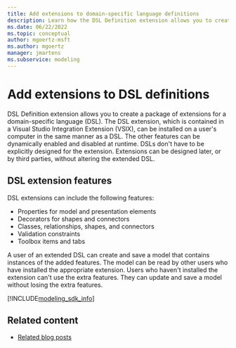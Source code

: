 ```yaml
---
title: Add extensions to domain-specific language definitions
description: Learn how the DSL Definition extension allows you to create a package of extensions to a domain-specific language (DSL).
ms.date: 06/22/2022
ms.topic: conceptual
author: mgoertz-msft
ms.author: mgoertz
manager: jmartens
ms.subservice: modeling
---
```


# Add extensions to DSL definitions


DSL Definition extension allows you to create a package of extensions for a domain-specific language (DSL). The DSL extension, which is contained in a Visual Studio Integration Extension (VSIX), can be installed on a user's computer in the same manner as a DSL. The other features can be dynamically enabled and disabled at runtime. DSLs don't have to be explicitly designed for the extension. Extensions can be designed later, or by third parties, without altering the extended DSL.

## DSL extension features

DSL extensions can include the following features:

- Properties for model and presentation elements
- Decorators for shapes and connectors
- Classes, relationships, shapes, and connectors
- Validation constraints
- Toolbox items and tabs

A user of an extended DSL can create and save a model that contains instances of the added features. The model can be read by other users who have installed the appropriate extension. Users who haven't installed the extension can't use the extra features. They can update and save a model without losing the extra features.

[!INCLUDE[modeling_sdk_info](includes/modeling_sdk_info.md)]

## Related content

- [Related blog posts](https://devblogs.microsoft.com/devops/the-visual-studio-modeling-sdk-is-now-available-with-visual-studio-2017/)
